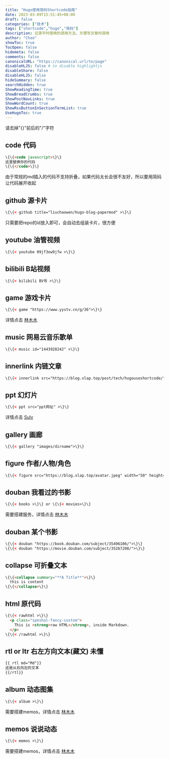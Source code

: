 ```yaml
---
title: "Hugo使用简码Shortcode指南"
date: 2023-03-09T15:51:45+08:00
draft: false
categories: ["技术"]
tags: ["shortcode","hugo","简码"]
description: 记录平时使用的调用方法，方便写文章时调用
author: "Chao"
showToc: true
TocOpen: false
hidemeta: false
comments: false
canonicalURL: "https://canonical.url/to/page"
disableHLJS: false # to disable highlightjs
disableShare: false
disableHLJS: false
hideSummary: false
searchHidden: true
ShowReadingTime: true
ShowBreadCrumbs: true
ShowPostNavLinks: true
ShowWordCount: true
ShowRssButtonInSectionTermList: true
UseHugoToc: true
---
```

请去掉"{}"前后的"/"字符

## code 代码

```html
\{\{<code javascript>\}\}
这里替换你的代码
\{\{</code>\}\}
```

由于常规的md插入的代码不支持折叠，如果代码太长会很不友好，所以要用简码让代码展开收起

## github 源卡片

```html
\{\{< github title="liuchaowen/hugo-blog-papermod" >\}\}
```

只需要把repo的id放入即可，会自动去组装卡片，很方便

## youtube 油管视频

```html
\{\{< youtube 09jf3ow9jfw >\}\}
```

## bilibili B站视频

```html
\{\{< bilibili BV号 >\}\}
```

## game 游戏卡片

```html
\{\{< game "https://www.yystv.cn/g/36">\}\}
```
详情点击 [林木木](https://immmmm.com/hugo-shortcodes-game/) 


## music 网易云音乐歌单

```html
\{\{< music id="1443928242" >\}\}
```

## innerlink 内链文章

```html
\{\{< innerlink src="https://blog.xlap.top/post/tech/hugouseshortcode/" >\}\}
```

## ppt 幻灯片

```html
\{\{< ppt src="ppt网址" >\}\}
```
详情点击 [Sulv](https://www.sulvblog.cn/posts/blog/shortcodes)

## gallery 画廊

```html
\{\{< gallery "images/dirname">\}\}
```
## figure 作者/人物/角色

```html
\{\{< figure src="https://blog.xlap.top/avatar.jpeg" width="50" height="50" title="Cheman" link="https://blog.xlap.top">\}\}
```

## douban 我看过的书影

```html
\{\{< books >\}\} or \{\{< movies>\}\}
```
需要搭建服务，详情点击 [林木木](https://immmmm.com/hugo-shortcodes-recently-by-douban/)

## douban 某个书影

```html
\{\{< douban "https://book.douban.com/subject/35496106/">\}\}
\{\{< douban "https://movie.douban.com/subject/35267208/">\}\}
```

## collapse 可折叠文本

```html
\{\{<collapse summary="**A Title**">\}\}
  this is content
\{\{</collapse>\}\}
```

## html 原代码

```html
\{\{< rawhtml >\}\}
  <p class="speshal-fancy-custom">
    This is <strong>raw HTML</strong>, inside Markdown.
  </p>
\{\{< /rawhtml >\}\}
```

## rtl or ltr 右左方向文本(藏文) 未懂

```html
{{ rtl md="Md"}}
这是从右向左的文本
{{/rtl}}
```

## album 动态图集

```html
\{\{< album >\}\}
```

需要搭建memos，详情点击 [林木木](https://immmmm.com/hugo-shortcodes-recently-by-memos/)

## memos 说说动态

```html
\{\{< memos >\}\}
```

需要搭建memos，详情点击 [林木木](https://immmmm.com/hugo-shortcodes-recently-by-memos/)
